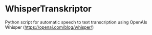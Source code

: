# WhisperTranskriptor
Python script for automatic speech to text transcription using OpenAIs Whisper (https://openai.com/blog/whisper/) 
